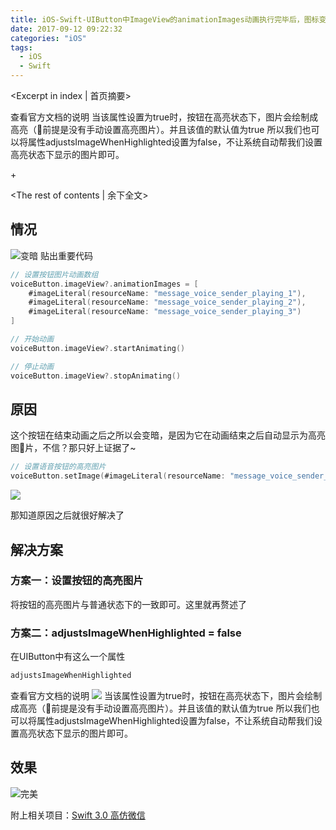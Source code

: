 ```yaml
---
title: iOS-Swift-UIButton中ImageView的animationImages动画执行完毕后，图标变暗
date: 2017-09-12 09:22:32
categories: "iOS"
tags:
  - iOS
  - Swift
---
```


<Excerpt in index | 首页摘要> 

查看官方文档的说明 当该属性设置为true时，按钮在高亮状态下，图片会绘制成高亮（前提是没有手动设置高亮图片）。并且该值的默认值为true
所以我们也可以将属性adjustsImageWhenHighlighted设置为false，不让系统自动帮我们设置高亮状态下显示的图片即可。

+<!-- more -->

<The rest of contents | 余下全文>

## 情况
![变暗](http://linxunfeng.github.io/images/2017/09/iOS-Swift-UIButton中ImageView的animationImages动画执行完毕后，图标变暗/1.gif)
贴出重要代码

```swift
// 设置按钮图片动画数组
voiceButton.imageView?.animationImages = [
    #imageLiteral(resourceName: "message_voice_sender_playing_1"),
    #imageLiteral(resourceName: "message_voice_sender_playing_2"),
    #imageLiteral(resourceName: "message_voice_sender_playing_3")
]
```
```swift
// 开始动画
voiceButton.imageView?.startAnimating()
```
```swift
// 停止动画
voiceButton.imageView?.stopAnimating()
```
## 原因
这个按钮在结束动画之后之所以会变暗，是因为它在动画结束之后自动显示为高亮图片，不信？那只好上证据了~
```swift
// 设置语音按钮的高亮图片
voiceButton.setImage(#imageLiteral(resourceName: "message_voice_sender_normal"), for: .highlighted)
```
![](http://linxunfeng.github.io/images/2017/09/iOS-Swift-UIButton中ImageView的animationImages动画执行完毕后，图标变暗/2.gif)

那知道原因之后就很好解决了
## 解决方案
### 方案一：设置按钮的高亮图片
将按钮的高亮图片与普通状态下的一致即可。这里就再赘述了
### 方案二：adjustsImageWhenHighlighted = false
在UIButton中有这么一个属性
```swift
adjustsImageWhenHighlighted
```
查看官方文档的说明
![](http://linxunfeng.github.io/images/2017/09/iOS-Swift-UIButton中ImageView的animationImages动画执行完毕后，图标变暗/3.png)
当该属性设置为true时，按钮在高亮状态下，图片会绘制成高亮（前提是没有手动设置高亮图片）。并且该值的默认值为true
所以我们也可以将属性adjustsImageWhenHighlighted设置为false，不让系统自动帮我们设置高亮状态下显示的图片即可。

## 效果
![完美](http://linxunfeng.github.io/images/2017/09/iOS-Swift-UIButton中ImageView的animationImages动画执行完毕后，图标变暗/4.gif)

附上相关项目：[Swift 3.0 高仿微信](https://github.com/LinXunFeng/LXFWeChat)

<div class="github-widget" data-repo="LinXunFeng/LXFWeChat"></div>
